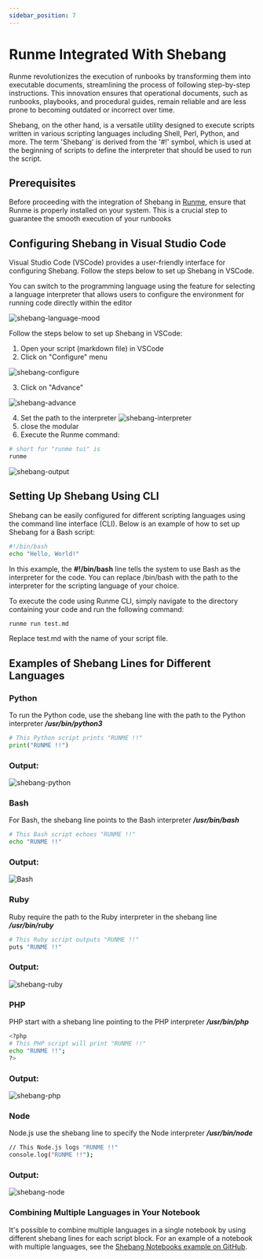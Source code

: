 ```yaml
---
sidebar_position: 7
---
```


# Runme Integrated With Shebang

Runme revolutionizes the execution of runbooks by transforming them into executable documents, streamlining the process of following step-by-step instructions. This innovation ensures that operational documents, such as runbooks, playbooks, and procedural guides, remain reliable and are less prone to becoming outdated or incorrect over time.

Shebang, on the other hand, is a versatile utility designed to execute scripts written in various scripting languages including Shell, Perl, Python, and more. The term 'Shebang' is derived from the '#!' symbol, which is used at the beginning of scripts to define the interpreter that should be used to run the script.

## Prerequisites

Before proceeding with the integration of Shebang in [Runme](/install#runme-cli), ensure that Runme is properly installed on your system. This is a crucial step to guarantee the smooth execution of your runbooks

## Configuring Shebang in Visual Studio Code

Visual Studio Code (VSCode) provides a user-friendly interface for configuring Shebang. Follow the steps below to set up Shebang in VSCode.

You can switch to the programming language using the feature for selecting a language interpreter that allows users to configure the environment for running code directly within the editor

![shebang-language-mood](../../static/img/shebang-language-mood.png)

Follow the steps below to set up Shebang in VSCode:

1. Open your script (markdown file) in VSCode
2. Click on "Configure" menu

![shebang-configure](../../static/img/shebang-configure.png)

3. Click on "Advance"

![shebang-advance](../../static/img/shebang-advanced.png)

4. Set the path to the interpreter
   ![shebang-interpreter](../../static/img/shebang-interpreters.png)
5. close the modular
6. Execute the Runme command:

```sh
# short for "runme tui" is 
runme
```

![shebang-output](../../static/img/shebang-output.png)

## Setting Up Shebang Using CLI

Shebang can be easily configured for different scripting languages using the command line interface (CLI). Below is an example of how to set up Shebang for a Bash script:

```sh
#!/bin/bash
echo "Hello, World!"
```

In this example, the **#!/bin/bash** line tells the system to use Bash as the interpreter for the code. You can replace /bin/bash with the path to the interpreter for the scripting language of your choice.

To execute the code using Runme CLI, simply navigate to the directory containing your code and run the following command:

```sh
runme run test.md
```

Replace test.md with the name of your script file.

## Examples of Shebang Lines for Different Languages

### Python

To run the Python code, use the shebang line with the path to the Python interpreter ***/usr/bin/python3***

```python
# This Python script prints "RUNME !!"
print("RUNME !!")
```

### Output:
![shebang-python](../../static/img/Shebang-python.png)

### Bash

For Bash, the shebang line points to the Bash interpreter ***/usr/bin/bash***

```sh
# This Bash script echoes "RUNME !!"
echo "RUNME !!"
```

### Output:
![Bash](../../static/img/shebang-bash.png)

### Ruby

Ruby require the path to the Ruby interpreter in the shebang line ***/usr/bin/ruby***

```sh
# This Ruby script outputs "RUNME !!"
puts "RUNME !!"
```

### Output:
![shebang-ruby](../../static/img/shebang-ruby.png)

### PHP

PHP start with a shebang line pointing to the PHP interpreter ***/usr/bin/php***

```sh
<?php
# This PHP script will print "RUNME !!"
echo "RUNME !!";
?>
```

### Output:
![shebang-php](../../static/img/shebang-php.png)

### Node

Node.js use the shebang line to specify the Node interpreter ***/usr/bin/node***

```sh
// This Node.js logs "RUNME !!"
console.log("RUNME !!");
```

### Output:
![shebang-node](../../static/img/shebang-node.png)

### Combining Multiple Languages in Your Notebook
It's possible to combine multiple languages in a single notebook by using different shebang lines for each script block. For an example of a notebook with multiple languages, see the [Shebang Notebooks example on GitHub](https://github.com/stateful/Shebang-Notebooks/blob/main/shebang-example.md).

